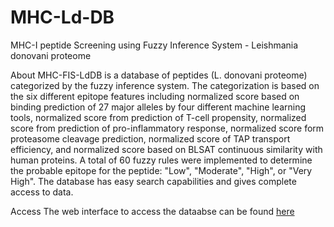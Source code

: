 # MHC-Ld-DB
MHC-I peptide Screening using Fuzzy Inference System - Leishmania donovani proteome

About
MHC-FIS-LdDB is a database of peptides (L. donovani proteome) categorized by the fuzzy inference system. The categorization is based on the six different epitope features including normalized score based on binding prediction of 27 major alleles by four different machine learning tools, normalized score from prediction of T-cell propensity, normalized score from prediction of pro-inflammatory response, normalized score form proteasome cleavage prediction, normalized score of TAP transport efficiency, and normalized score based on BLSAT continuous similarity with human proteins. A total of 60 fuzzy rules were implemented to determine the probable epitope for the peptide: "Low", "Moderate", "High", or "Very High". The database has easy search capabilities and gives complete access to data. 

Access
The web interface to access the dataabse can be found <a href="https://mhcfisld.biomedinformri.com/index.php#Sresult">here</a>
